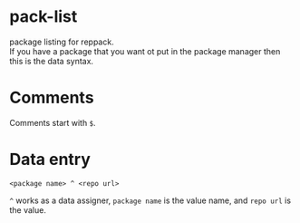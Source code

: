 # pack-list
package listing for reppack.  
If you have a package that you want ot put in the package manager then this is the data syntax.  
# Comments
Comments start with `$`.
# Data entry
```
<package name> ^ <repo url>
```
`^` works as a data assigner, `package name` is the value name, and `repo url` is the value.

